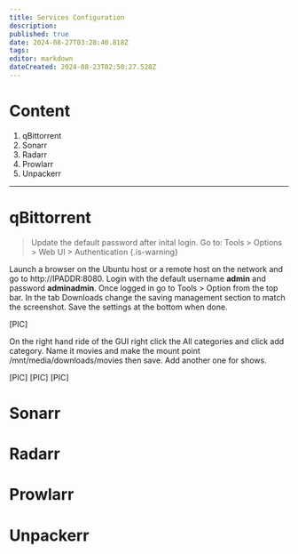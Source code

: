 ```yaml
---
title: Services Configuration
description: 
published: true
date: 2024-08-27T03:28:40.818Z
tags: 
editor: markdown
dateCreated: 2024-08-23T02:50:27.528Z
---
```


# Content
1. qBittorrent
2. Sonarr
3. Radarr
4. Prowlarr
5. Unpackerr

---

# qBittorrent
> Update the default password after inital login. Go to: Tools > Options > Web UI > Authentication
{.is-warning}

Launch a browser on the Ubuntu host or a remote host on the network and go to http://IPADDR:8080. Login with the default username **admin** and password **adminadmin**. Once logged in go to Tools > Option from the top bar. In the tab Downloads change the saving management section to match the screenshot. Save the settings at the bottom when done.

[PIC]

On the right hand ride of the GUI right click the All categories and click add category. Name it movies and make the mount point /mnt/media/downloads/movies then save. Add another one for shows.

[PIC] [PIC] [PIC]


# Sonarr


# Radarr

# Prowlarr

# Unpackerr